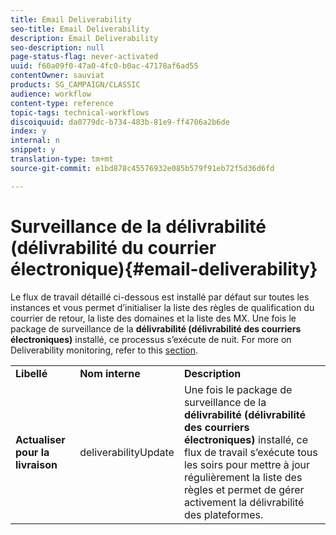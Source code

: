 ```yaml
---
title: Email Deliverability
seo-title: Email Deliverability
description: Email Deliverability
seo-description: null
page-status-flag: never-activated
uuid: f60a09f0-47a0-4fc0-b0ac-47178af6ad55
contentOwner: sauviat
products: SG_CAMPAIGN/CLASSIC
audience: workflow
content-type: reference
topic-tags: technical-workflows
discoiquuid: da0779dc-b734-483b-81e9-ff4706a2b6de
index: y
internal: n
snippet: y
translation-type: tm+mt
source-git-commit: e1bd878c45576932e085b579f91eb72f5d36d6fd

---
```



# Surveillance de la délivrabilité (délivrabilité du courrier électronique){#email-deliverability}

Le flux de travail détaillé ci-dessous est installé par défaut sur toutes les instances et vous permet d’initialiser la liste des règles de qualification du courrier de retour, la liste des domaines et la liste des MX. Une fois le package de surveillance de la **délivrabilité (délivrabilité des courriers électroniques)** installé, ce processus s’exécute de nuit. For more on Deliverability monitoring, refer to this [section](../../delivery/using/about-deliverability.md).

<table> 
 <tbody> 
  <tr> 
   <td> <strong>Libellé</strong><br /> </td> 
   <td> <strong>Nom interne</strong><br /> </td> 
   <td> <strong>Description</strong><br /> </td> 
  </tr> 
  <tr> 
   <td> <strong>Actualiser pour la livraison</strong><br /> </td> 
   <td> <span class="uicontrol">deliverabilityUpdate</span> <br /> </td> 
   <td>  Une fois le package de surveillance de la <strong>délivrabilité (délivrabilité des courriers électroniques)</strong> installé, ce flux de travail s’exécute tous les soirs pour mettre à jour régulièrement la liste des règles et permet de gérer activement la délivrabilité des plateformes.<br /> </td> 
  </tr> 
 </tbody> 
</table>

